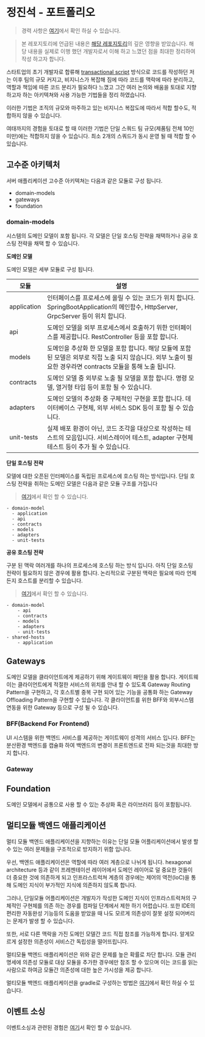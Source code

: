 # 정진석 - 포트폴리오
> 경력 사항은 [여기](https://github.com/jin3378s)에서 확인 하실 수 있습니다.

> 본 레포지토리에 언급된 내용은 [해당 레포지토리](https://github.com/gyuwon/ArchitecturalRunwayGuidelines)의 깊은 영향을 받았습니다. 해당 내용을 실제로 이행 했던 개발자로서 이해 하고 느꼈던 점을 최대한 정리하여 작성 하고자 합니다.

스타트업의 초기 개발자로 합류해 [transactional script](https://martinfowler.com/eaaCatalog/transactionScript.html) 방식으로 코드를 작성하던 저는 이후 팀의 규모 커지고, 비지니스가 복잡해 짐에 따라 코드를 맥락에 따라 분리하고, 역할과 책임에 따른 코드 분리가 필요하다 느꼈고 그간 여러 논의와 배움을 토대로 지향하고자 하는 아키텍쳐와 사용 가능한 기법들을 정리 하였습니다.

이러한 기법은 조직의 규모와 마주하고 있는 비지니스 복잡도에 따라서 적합 할수도, 적합하지 않을 수 있습니다.

여태까지의 경험을 토대로 할 때 이러한 기법은 단일 스쿼드 팀 규모(제품팀 전체 10인 미만)에는 적합하지 않을 수 있습니다. 최소 2개의 스쿼드가 동시 운영 될 때 적합 할 수 있습니다.

## 고수준 아키텍처

서버 애플리케이션 고수준 아키텍쳐는 다음과 같은 모듈로 구성 됩니다.

- domain-models
- gateways
- foundation

### domain-models

시스템의 도메인 모델이 포함 됩니다. 각 모델은 단일 호스팅 전략을 채택하거나 공유 호스팅 전략을 채택 할 수 있습니다.

**도메인 모델**

도메인 모델은 세부 모듈로 구성 됩니다.

| 모듈          | 설명                                                                                                |
|-------------|---------------------------------------------------------------------------------------------------|
| application | 인터페이스를 프로세스에 올릴 수 있는 코드가 위치 합니다. SpringBootApplication의 메인함수, HttpServer, GrpcServer 등이 위치 합니다.   |
| api         | 도메인 모델을 외부 프로세스에서 호출하기 위한 인터페이스를 제공합니다. RestController 등을 포함 합니다.                                 |
| models      | 도메인을 추상화 한 모델을 포함 합니다. 해당 모듈에 포함된 모델은 외부로 직접 노출 되지 않습니다. 외부 노출이 필요한 경우라면 contracts 모듈을 통해 노출 됩니다. |
| contracts   | 도메인 모델 중 외부로 노출 될 모델을 포함 합니다. 명령 모델, 열거형 타입 등이 포함 될 수 있습니다.                                       |
| adapters    | 도메인 모델의 추상화 중 구체적인 구현을 포함 합니다. 데이터베이스 구현체, 외부 서비스 SDK 등이 포함 될 수 있습니다.                             |
| unit-tests  | 실제 배포 환경이 아닌, 코드 조각을 대상으로 작성하는 테스트의 모음입니다. 서비스레이어 테스트, adapter 구현체 테스트 등이 추가 될 수 있습니다.            |


**단일 호스팅 전략**

모델에 대한 오픈된 인터페이스를 독립된 프로세스에 호스팅 하는 방식입니다. 단일 호스팅 전략을 취하는 도메인 모델은 다음과 같은 모듈 구조를 가집니다
> [여기](./springframework/domain-models/identity)에서 확인 할 수 있습니다.
```
- domain-model
  - application
  - api
  - contracts
  - models
  - adapters
  - unit-tests
```

**공유 호스팅 전략**

구분 된 맥락 여러개를 하나의 프로세스에 호스팅 하는 방식 입니다. 아직 단일 호스팅 전략이 필요하지 않은 경우에 활용 합니다. 논리적으로 구분된 맥락은 필요에 따라 언제든지 호스트를 분리할 수 있습니다.
> [여기](./springframework/domain-models/catalog)에서 확인 할 수 있습니다.
 
```
- domain-model
    - api
    - contracts
    - models
    - adapters
    - unit-tests
- shared-hosts
    - application
```
    
## Gateways

도메인 모델을 클라이언트에게 제공하기 위해 게이트웨이 패턴을 활용 합니다. 게이트웨이는 클라이언트에게 적절한 서비스의 위치를 안내 할 수 있도록 Gateway Routing Pattern을 구현하고, 각 호스트별 중복 구현 되어 있는 기능을 공통화 하는 Gateway Offloading Pattern을 구현할 수 있습니다. 각 클라이언트를 위한 BFF와 외부시스템 연동을 위한 Gateway 등으로 구성 될 수 있습니다.

### BFF(Backend For Frontend)
UI 시스템을 위한 백엔드 서비스를 제공하는 게이트웨이 성격의 서비스 입니다. BFF는 분산환경 백엔드를 캡슐화 하여 백엔드의 변경이 프론트엔드로 전파 되는것을 최대한 방지 합니다.
### Gateway

## Foundation
도메인 모델에서 공통으로 사용 할 수 있는 추상화 혹은 라이브러리 등이 포함됩니다.

## 멀티모듈 백엔드 애플리케이션

멀티 모듈 백엔드 애플리케이션을 지향하는 이유는 단일 모듈 어플리케이션에서 발생 할 수 있는 여러 문제들을 구조적으로 방지하기 위함 입니다.

우선, 백엔드 애플리케이션은 역할에 따라 여러 계층으로 나뉘게 됩니다. hexagonal architecture 등과 같이 프레젠테이션 레이어에서 도메인 레이어로 덜 중요한 것들이 더 중요한 것에 의존하게 되고 인프라스트럭쳐 계층의 경우에는 제어의 역전(IoC)을 통해 도메인 지식이 부가적인 지식에 의존하지 않도록 합니다. 

그러나, 단일모듈 어플리케이션은 개발자가 작성한 도메인 지식이 인프라스트럭쳐의 구체적인 구현체를 의존 하는 경우를 컴파일 단계에서 제한 하기 어렵습니다. 또한 IDE의 편리한 자동완성 기능등의 도움을 받았을 때 나도 모르게 의존성이 잘못 설정 되어버리는 문제가 발생 할 수 있습니다.

또한, 서로 다른 맥락을 가진 도메인 모델간 코드 직접 참조를 가능하게 합니다. 알게모르게 설정한 의존성이 서비스간 독립성을 떨어뜨립니다.

멀티모듈 백엔드 애플리케이션은 위와 같은 문제를 높은 확률로 차단 합니다. 모듈 관리 명세에 의존성 모듈로 대상 모듈을 추가한 경우에만 참조 할 수 있으며 이는 코드를 읽는 사람으로 하여금 모듈간 의존성에 대한 높은 가시성을 제공 합니다.

멀티모듈 백엔드 애플리케이션을 gradle로 구성하는 방법은 [여기](./springframework)에서 확인 하실 수 있습니다.

## 이벤트 소싱
이벤트소싱과 관련된 경험은 [여기](./springframework/foundation/eventsourcing/README.md)서 확인 할 수 있습니다. 